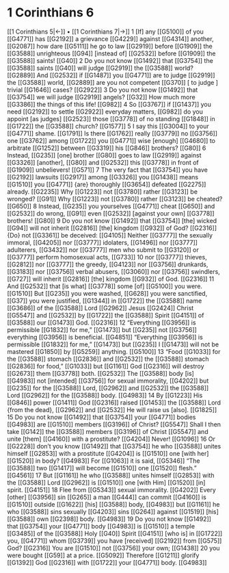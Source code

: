 # 1 Corinthians 6
[[1 Corinthians 5|←]] • [[1 Corinthians 7|→]]
1 [If] any [[G5100]] of you [[G4771]] has [[G2192]] a grievance [[G4229]] against [[G4314]] another, [[G2087]] how dare [[G5111]] he go to law [[G2919]] before [[G1909]] the [[G3588]] unrighteous [[G94]] [instead of] [[G2532]] before [[G1909]] the [[G3588]] saints! [[G40]] 
2 Do you not know [[G1492]] that [[G3754]] the [[G3588]] saints [[G40]] will judge [[G2919]] the [[G3588]] world? [[G2889]] And [[G2532]] if [[G1487]] you [[G4771]] are to judge [[G2919]] the [[G3588]] world, [[G2889]] are you not competent [[G370]] [ to judge ] trivial [[G1646]] cases? [[G2922]] 
3 Do you not know [[G1492]] that [[G3754]] we will judge [[G2919]] angels? [[G32]] How much more [[G3386]] the things of this life! [[G982]] 
4 So [[G3767]] if [[G1437]] you need [[G2192]] to settle [[G2922]] everyday matters, [[G982]] do you appoint [as judges] [[G2523]] those [[G3778]] of no standing [[G1848]] in [[G1722]] the [[G3588]] church? [[G1577]] 
5 I say this [[G3004]] to your [[G4771]] shame. [[G1791]] Is there [[G1762]] really [[G3779]] no [[G3756]] one [[G3762]] among [[G1722]] you [[G4771]] wise [enough] [[G4680]] to arbitrate [[G1252]] between [[G3319]] his [[G846]] brothers? [[G80]] 
6 Instead, [[G235]] [one] brother [[G80]] goes to law [[G2919]] against [[G3326]] [another], [[G80]] and [[G2532]] this [[G3778]] in front of [[G1909]] unbelievers! [[G571]] 
7 The very fact that [[G3754]] you have [[G2192]] lawsuits [[G2917]] among [[G3326]] you [[G1438]] means [[G1510]] you [[G4771]] {are} thoroughly [[G3654]] defeated [[G2275]] already. [[G2235]] Why [[G1223]] not [[G3780]] rather [[G3123]] be wronged? [[G91]] Why [[G1223]] not [[G3780]] rather [[G3123]] be cheated? [[G650]] 
8 Instead, [[G235]] you yourselves [[G4771]] cheat [[G650]] and [[G2532]] do wrong, [[G91]] even [[G2532]] [against your own] [[G3778]] brothers! [[G80]] 
9 Do you not know [[G1492]] that [[G3754]] [the] wicked [[G94]] will not inherit [[G2816]] [the] kingdom [[G932]] of God? [[G2316]] {Do} not [[G3361]] be deceived: [[G4105]] Neither [[G3777]] the sexually immoral, [[G4205]] nor [[G3777]] idolaters, [[G1496]] nor [[G3777]] adulterers, [[G3432]] nor [[G3777]] men who submit to [[G3120]] or [[G3777]] perform homosexual acts, [[G733]] 
10 nor [[G3777]] thieves, [[G2812]] nor [[G3777]] the greedy, [[G4123]] nor [[G3756]] drunkards, [[G3183]] nor [[G3756]] verbal abusers, [[G3060]] nor [[G3756]] swindlers, [[G727]] will inherit [[G2816]] [the] kingdom [[G932]] of God. [[G2316]] 
11 And [[G2532]] that [is what] [[G3778]] some [of] [[G5100]] you were. [[G1510]] But [[G235]] you were washed, [[G628]] you were sanctified, [[G37]] you were justified, [[G1344]] in [[G1722]] the [[G3588]] name [[G3686]] of the [[G3588]] Lord [[G2962]] Jesus [[G2424]] Christ [[G5547]] and [[G2532]] by [[G1722]] the [[G3588]] Spirit [[G4151]] of [[G3588]] our [[G1473]] God. [[G2316]] 
12 “Everything [[G3956]] is permissible [[G1832]] for me,” [[G1473]] but [[G235]] not [[G3756]] everything [[G3956]] is beneficial. [[G4851]] “Everything [[G3956]] is permissible [[G1832]] for me,” [[G1473]] but [[G235]] I [[G1473]] will not be mastered [[G1850]] by [[G5259]] anything. [[G5100]] 
13 “Food [[G1033]] for the [[G3588]] stomach [[G2836]] and [[G2532]] the [[G3588]] stomach [[G2836]] for food,” [[G1033]] but [[G1161]] God [[G2316]] will destroy [[G2673]] them [[G3778]] both. [[G2532]] The [[G3588]] body [is] [[G4983]] not [intended] [[G3756]] for sexual immorality, [[G4202]] but [[G235]] for the [[G3588]] Lord, [[G2962]] and [[G2532]] the [[G3588]] Lord [[G2962]] for the [[G3588]] body. [[G4983]] 
14 By [[G1223]] His [[G846]] power [[G1411]] God [[G2316]] raised [[G1453]] the [[G3588]] Lord {from the dead}, [[G2962]] and [[G2532]] He will raise us [also]. [[G1825]] 
15 Do you not know [[G1492]] that [[G3754]] your [[G4771]] bodies [[G4983]] are [[G1510]] members [[G3196]] of Christ? [[G5547]] Shall I then take [[G142]] the [[G3588]] members [[G3196]] of Christ [[G5547]] and unite [them] [[G4160]] with a prostitute? [[G4204]] Never! [[G1096]] 
16 Or [[G2228]] don’t you know [[G1492]] that [[G3754]] he who [[G3588]] unites himself [[G2853]] with a prostitute [[G4204]] is [[G1510]] one [with her] [[G1520]] in body? [[G4983]] For [[G1063]] it is said, [[G5346]] “The [[G3588]] two [[G1417]] will become [[G1510]] one [[G1520]] flesh.” [[G4561]] 
17 But [[G1161]] he who [[G3588]] unites himself [[G2853]] with the [[G3588]] Lord [[G2962]] is [[G1510]] one [with Him] [[G1520]] [in] spirit. [[G4151]] 
18 Flee from [[G5343]] sexual immorality. [[G4202]] Every [other] [[G3956]] sin [[G265]] a man [[G444]] can commit [[G4160]] is [[G1510]] outside [[G1622]] [his] [[G3588]] body, [[G4983]] but [[G1161]] he who [[G3588]] sins sexually [[G4203]] sins [[G264]] against [[G1519]] [his] [[G3588]] own [[G2398]] body. [[G4983]] 
19 Do you not know [[G1492]] that [[G3754]] your [[G4771]] body [[G4983]] is [[G1510]] a temple [[G3485]] of the [[G3588]] Holy [[G40]] Spirit [[G4151]] [who is] in [[G1722]] you, [[G4771]] whom [[G3739]] you have [received] [[G2192]] from [[G575]] God? [[G2316]] You are [[G1510]] not [[G3756]] your own; [[G1438]] 
20 you were bought [[G59]] at a price. [[G5092]] Therefore [[G1211]] glorify [[G1392]] God [[G2316]] with [[G1722]] your [[G4771]] body. [[G4983]] 
